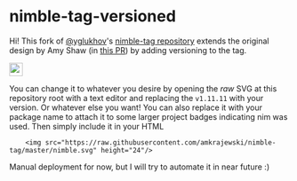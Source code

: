 # nimble-tag-versioned

Hi! This fork of [@yglukhov](https://github.com/yglukhov)'s [nimble-tag repository](https://github.com/yglukhov/nimble-tag) extends the original design by Amy Shaw (in [this PR](https://github.com/yglukhov/nimble-tag/pull/1)) by adding versioning to the tag.

<img src="https://raw.githubusercontent.com/amkrajewski/nimble-tag/master/nimble.svg" height="24"/>

You can change it to whatever you desire by opening the _raw_ SVG at this repository root with a text editor and replacing the `v1.11.11` with your version. Or whatever else you want! You can also replace it with your package name to attach it to some larger project badges indicating nim was used. Then simply include it in your HTML

        <img src="https://raw.githubusercontent.com/amkrajewski/nimble-tag/master/nimble.svg" height="24"/>

Manual deployment for now, but I will try to automate it in near future :)